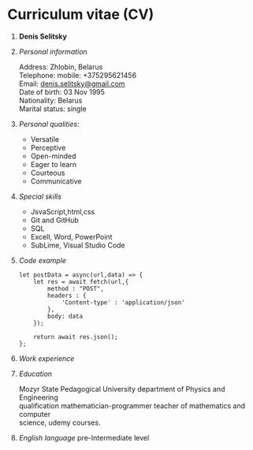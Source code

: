 # Curriculum vitae (CV)

1. **Denis Selitsky**
2. *Personal information*

   Address:  Zhlobin, Belarus<br>
   Telephone: mobile: +375295621456<br>
   Email: denis.selitsky@gmail.com<br>
   Date of birth: 03 Nov 1995<br>
   Nationality: Belarus<br>
   Marital status: single<br>

3. *Personal qualities*:

   * Versatile
   * Perceptive
   * Open-minded
   * Eager to learn
   * Courteous
   * Communicative

4. *Special skills*
   * JsvaScript,html,css
   * Git and GitHub
   * SQL
   * Excell, Word, PowerPoint
   * SubLime, Visual Studio Code

5. *Code example*
    ```
    let postData = async(url,data) => {
        let res = await fetch(url,{
            method : "POST",
            headers : {
                'Content-type' : 'application/json'
            },
            body: data
        });

        return await res.json();
    };
    ```
6. *Work experience*

7. *Education*

     Mozyr State Pedagogical University department of Physics and Engineering<br> qualification mathematician-programmer teacher of mathematics and computer<br> science,  udemy courses.<br>

8. *English language*
   pre-Intermediate level